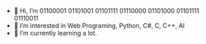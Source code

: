 - 👋 Hi, I’m 01100001 01101001 01101111 01110000 01101000 01101111 01110011
- 👀 I’m interested in Web Programing, Python, C#, C, C++, AI
- 🌱 I’m currently learning a lot.


<!---
AioPhos/AioPhos is a ✨ special ✨ repository because its `README.md` (this file) appears on your GitHub profile.
You can click the Preview link to take a look at your changes.
--->
